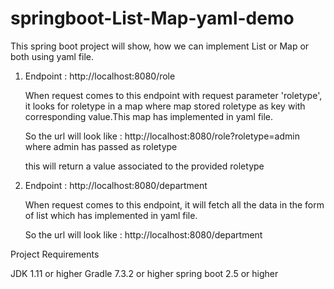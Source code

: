 # springboot-List-Map-yaml-demo
This spring boot project will show, how we can implement List or Map or both using yaml file.

1. Endpoint : http://localhost:8080/role
   
   When request comes to this endpoint with request parameter 'roletype', it looks for roletype in a map where map stored roletype as key with corresponding value.This map has    implemented in yaml file.
   
   So the url will look like : http://localhost:8080/role?roletype=admin
   where admin has passed as roletype
   
   this will return a value associated to the provided roletype
   
2. Endpoint : http://localhost:8080/department

   When request comes to this endpoint, it will fetch all the data in the form of list which has implemented in yaml file.
   
   So the url will look like : http://localhost:8080/department
   
   
Project Requirements

JDK 1.11 or higher Gradle 7.3.2 or higher spring boot 2.5 or higher
   
